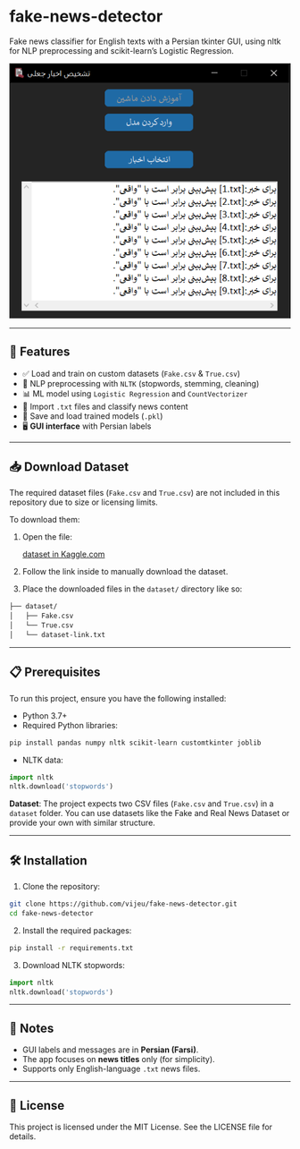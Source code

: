 # fake-news-detector

Fake news classifier for English texts with a Persian tkinter GUI, using nltk for NLP preprocessing and scikit-learn’s Logistic Regression.

<div align="center">

![تصویر برنامه](./screenshots/4.1.png)

</div>

---

## :dart: Features

- ✅ Load and train on custom datasets (`Fake.csv` & `True.csv`)
- 🧠 NLP preprocessing with `NLTK` (stopwords, stemming, cleaning)
- 📊 ML model using `Logistic Regression` and `CountVectorizer`
- 📂 Import `.txt` files and classify news content
- 💾 Save and load trained models (`.pkl`)
- 🖥️ **GUI interface** with Persian labels

---

## :inbox_tray: Download Dataset
The required dataset files (`Fake.csv` and `True.csv`) are not included in this repository due to size or licensing limits.

To download them:

1. Open the file:

    [dataset in Kaggle.com](https://www.kaggle.com/datasets/clmentbisaillon/fake-and-real-news-dataset)

2. Follow the link inside to manually download the dataset.

3. Place the downloaded files in the `dataset/` directory like so:

```bash
├── dataset/
│   ├── Fake.csv
│   └── True.csv
│   └── dataset-link.txt
```

---

## :clipboard: Prerequisites

To run this project, ensure you have the following installed:
- Python 3.7+
- Required Python libraries:
```bash
pip install pandas numpy nltk scikit-learn customtkinter joblib
```
- NLTK data:
```python
import nltk
nltk.download('stopwords')
```
**Dataset**: The project expects two CSV files (`Fake.csv` and `True.csv`) in a `dataset` folder. You can use datasets like the Fake and Real News Dataset or provide your own with similar structure.

---

## :hammer_and_wrench: Installation

1. Clone the repository:

```bash
git clone https://github.com/vijeu/fake-news-detector.git
cd fake-news-detector
```

2. Install the required packages:

```bash
pip install -r requirements.txt
```

3. Download NLTK stopwords:

```python
import nltk
nltk.download('stopwords')
```

---

## :pushpin: Notes
- GUI labels and messages are in **Persian (Farsi)**.
- The app focuses on **news titles** only (for simplicity).
- Supports only English-language `.txt` news files.

---

## :page_facing_up: License

This project is licensed under the MIT License. See the LICENSE file for details.